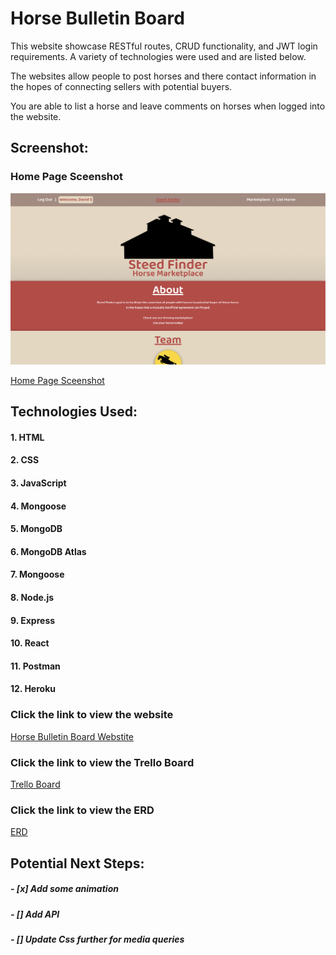 # **Horse Bulletin Board**

This website showcase RESTful routes, CRUD functionality, and JWT login requirements. A variety of technologies were used and are listed below.

The websites allow people to post horses and there contact information in the hopes of connecting sellers with potential buyers.

You are able to list a horse and leave comments on horses when logged into the website.

## Screenshot:

### Home Page Sceenshot
![Home Page Sceenshot](./screenshots/homepageScreenshot.png?)

[Home Page Sceenshot](https://imgur.com/nbhFggL)



## Technologies Used: 

#### 1. HTML
#### 2. CSS
#### 3. JavaScript
#### 4. Mongoose
#### 5. MongoDB
#### 6. MongoDB Atlas
#### 7. Mongoose
#### 8. Node.js
#### 9. Express
#### 10. React
#### 11. Postman
#### 12. Heroku


### Click the link to view the website
[Horse Bulletin Board Webstite](https://horse-bulletin-board.herokuapp.com/) 

### Click the link to view the Trello Board
[Trello Board](https://trello.com/b/QQgGKAnE/ga-project-4)

### Click the link to view the ERD
[ERD](https://app.lucidchart.com/invitations/accept/754f604d-817c-4b95-9d01-6a7b38a1ef31)

## Potential Next Steps: 

##### - [x] Add some animation
##### - [] Add API
##### - [] Update Css further for media queries
